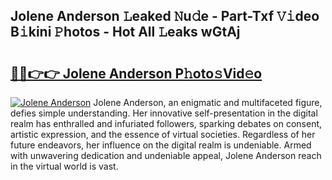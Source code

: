 ## Jolene Anderson 𝙻eaked 𝙽u𝚍e - Part-Txf 𝚅𝚒deo B𝚒kini 𝙿hotos - Hot All 𝙻eaks wGtAj

# <h2><a href="http://ld0p8p.urlbe.top/?page=Jolene+Anderson">🔗🔗👉👉 Jolene Anderson P𝚑oto𝚜Vid𝚎o</a></h2>

[![Jolene Anderson](https://i.imgur.com/eBuTRDB.gif)](http://ld0p8p.urlbe.top/?page=Jolene+Anderson)
Jolene Anderson, an enigmatic and multifaceted figure, defies simple understanding. Her innovative self-presentation in the digital realm has enthralled and infuriated followers, sparking debates on consent, artistic expression, and the essence of virtual societies. Regardless of her future endeavors, her influence on the digital realm is undeniable. Armed with unwavering dedication and undeniable appeal, Jolene Anderson reach in the virtual world is vast.
